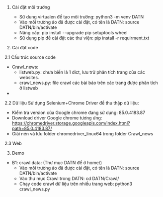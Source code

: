 1. Cài đặt môi trường
	- Sử dung virtualen để tạo môi trường:
	python3 -m venv DATN
	- Vào môi trường ảo đã được cài đặt, có tên là DATN: 
	source DATN/bin/activate
	- Nâng cấp: 
	pip install --upgrade pip setuptools wheel
	- Sử dụng pip để cài đặt các thư viện:
	pip install -r requirment.txt
	
2. Cài đặt code

2.1 Cấu trúc source code
- Crawl_news:
    + listweb.py: chưa biến là 1 dict, lưu trữ phân tích trang của các websites.
    + crawl_news.py: file crawl các bài báo trên các trang được phân tích ở listweb 
- 
2.2 Dữ liệu
Sử dụng Selenium+Chrome Driver để thu thập dữ liệu:
- Kiểm tra version của Google chrome đang sử dụng: 85.0.4183.87
- Download driver Google chrome tương ứng: 
    https://chromedriver.storage.googleapis.com/index.html?path=85.0.4183.87/ 
- Giải nén và lưu folder chromedriver_linux64 trong folder Crawl_news

2.3 Web


3. Demo
- B1: crawl data: (Thư mục DATN để ở home/)
	+ Vào môi trường ảo đã được cài đặt, có tên là DATN: source DATN/bin/activate
	+ Vào thư mục Crawl trong DATN: cd DATN/Crawl/
	+ Chạy code crawl dữ liệu trên nhiều trang web: python3 crawl_news.py
